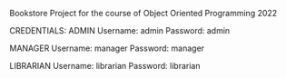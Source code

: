 Bookstore Project for the course of Object Oriented Programming 2022

CREDENTIALS:
ADMIN
Username: admin
Password: admin

MANAGER
Username: manager
Password: manager

LIBRARIAN
Username: librarian
Password: librarian
